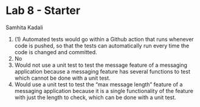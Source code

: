 # Lab 8 - Starter

Samhita Kadali

1. (1) Automated tests would go within a Github action that runs whenever code is pushed, so that the tests can automatically run every time the code is changed and committed.
2. No
3. Would not use a unit test to test the message feature of a messaging application because a messaging feature has several functions to test which cannot be done with a unit test.
4. Would use a unit test to test the “max message length” feature of a messaging application because it is a single functionality of the feature with just the length to check, which can be done with a unit test.